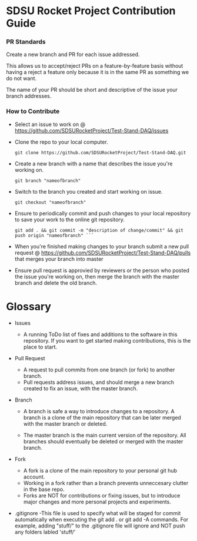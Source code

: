 # SDSU Rocket Project Contribution Guide

### PR Standards

Create a new branch and PR for each issue addressed. 

This allows us to accept/reject PRs on a feature-by-feature basis without having a reject a feature only because it is in the same PR as something we do not want.  

The name of your PR should be short and descriptive of the issue your branch addresses.

### How to Contribute
- Select an issue to work on @ <https://github.com/SDSURocketProject/Test-Stand-DAQ/issues> 

- Clone the repo to your local computer. 
	```
	git clone https://github.com/SDSURocketProject/Test-Stand-DAQ.git
	```
- Create a new branch with a name that describes the issue you're working on.
	```
	git branch "nameofbranch"
	```

- Switch to the branch you created and start working on issue. 
	```
	git checkout "nameofbranch"
	```
- Ensure to periodically commit and push changes to your local repository to save your work to the online git repository.
	``` 
	git add . && git commit -m "description of change/commit" && git push origin "nameofbranch" ```

- When you're finished making changes to your branch submit a new pull request @ <https://github.com/SDSURocketProject/Test-Stand-DAQ/pulls> that merges your branch into master 

- Ensure pull request is approvied by reviewers or the person who posted the issue you're working on, then merge the branch with the master branch and delete the old branch.

# Glossary
- Issues
	- A running ToDo list of fixes and additions to the software in this repository. If you want to get started making contributions, this is the place to start.

- Pull Request
	- A request to pull commits from one branch (or fork) to another branch.
	- Pull requests address issues, and should merge a new branch created to fix an issue, with the master branch.

- Branch
	- A branch is safe a way to introduce changes to a repository. A branch is a clone of the main repository that can be later merged with the master branch or deleted.

	- The master branch is the main current version of the repository. All branches should eventually be deleted or merged with the master branch.

- Fork
	- A fork is a clone of the main repository to your personal git hub account.
	- Working in a fork rather than a branch prevents unneccesary clutter in the base repo.
	- Forks are NOT for contributions or fixing issues, but to introduce major changes and more personal projects and experiments.

- .gitignore
	-This file is used to specify what will be staged for commit automatically when executing the git add . or git add -A commands. For example, adding "stuff/" to the .gitignore file will ignore and NOT push any folders labled 'stuff/'
